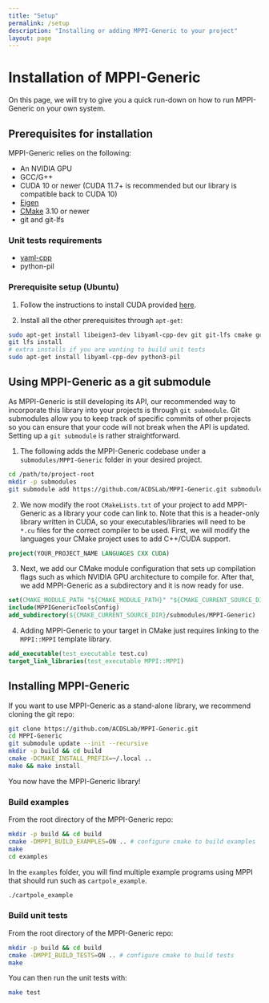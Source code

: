 ```yaml
---
title: "Setup"
permalink: /setup
description: "Installing or adding MPPI-Generic to your project"
layout: page
---
```


<!-- layout: page -->

# Installation of MPPI-Generic
On this page, we will try to give you a quick run-down on how to run MPPI-Generic on your own system.

## Prerequisites for installation
MPPI-Generic relies on the following:
* An NVIDIA GPU
* GCC/G++
* CUDA 10 or newer (CUDA 11.7+ is recommended but our library is compatible back to CUDA 10)
* [Eigen](https://eigen.tuxfamily.org/index.php?title=Main_Page)
* [CMake](https://cmake.org/) 3.10 or newer
* git and git-lfs

### Unit tests requirements
* [yaml-cpp](https://github.com/jbeder/yaml-cpp)
* python-pil

### Prerequisite setup (Ubuntu)
1. Follow the instructions to install CUDA provided [here](https://docs.nvidia.com/cuda/cuda-installation-guide-linux/index.html).

2. Install all the other prerequisites through `apt-get`:
```bash
sudo apt-get install libeigen3-dev libyaml-cpp-dev git git-lfs cmake gcc
git lfs install
# extra installs if you are wanting to build unit tests
sudo apt-get install libyaml-cpp-dev python3-pil
```

## Using MPPI-Generic as a git submodule
As MPPI-Generic is still developing its API, our recommended way to incorporate this library into your projects
is through `git submodule`.
Git submodules allow you to keep track of specific commits of other projects so you can ensure that your code
will not break when the API is updated.
Setting up a `git submodule` is rather straightforward.
1. The following adds the MPPI-Generic codebase under a `submodules/MPPI-Generic` folder in your desired project.
```bash
cd /path/to/project-root
mkdir -p submodules
git submodule add https://github.com/ACDSLab/MPPI-Generic.git submodules/MPPI-Generic
```
2. We now modify the root `CMakeLists.txt` of your project to add MPPI-Generic as a library your code can link to.
Note that this is a header-only library written in CUDA, so your executables/libraries will need to be `*.cu` files
for the correct compiler to be used.
First, we will modify the languages your CMake project uses to add C++/CUDA support.
```cmake
project(YOUR_PROJECT_NAME LANGUAGES CXX CUDA)
```
3. Next, we add our CMake module configuration that sets up compilation flags such as which NVIDIA GPU architecture
to compile for. After that, we add MPPI-Generic as a subdirectory and it is now ready for use.
```cmake
set(CMAKE_MODULE_PATH "${CMAKE_MODULE_PATH}" "${CMAKE_CURRENT_SOURCE_DIR}/submodules/MPPI-Generic")
include(MPPIGenericToolsConfig)
add_subdirectory(${CMAKE_CURRENT_SOURCE_DIR}/submodules/MPPI-Generic)
```
4. Adding MPPI-Generic to your target in CMake just requires linking to the `MPPI::MPPI` template library.
```cmake
add_executable(test_executable test.cu)
target_link_libraries(test_executable MPPI::MPPI)
```

## Installing MPPI-Generic
If you want to use MPPI-Generic as a stand-alone library, we recommend cloning the git repo:
```bash
git clone https://github.com/ACDSLab/MPPI-Generic.git
cd MPPI-Generic
git submodule update --init --recursive
mkdir -p build && cd build
cmake -DCMAKE_INSTALL_PREFIX=~/.local ..
make && make install
```
You now have the MPPI-Generic library!

### Build examples
From the root directory of the MPPI-Generic repo:
```bash
mkdir -p build && cd build
cmake -DMPPI_BUILD_EXAMPLES=ON .. # configure cmake to build examples
make
cd examples
```
In the `examples` folder, you will find multiple example programs using MPPI that should run such as `cartpole_example`.
```bash
./cartpole_example
```

### Build unit tests
From the root directory of the MPPI-Generic repo:
```bash
mkdir -p build && cd build
cmake -DMPPI_BUILD_TESTS=ON .. # configure cmake to build tests
make
```
You can then run the unit tests with:
```bash
make test
```
